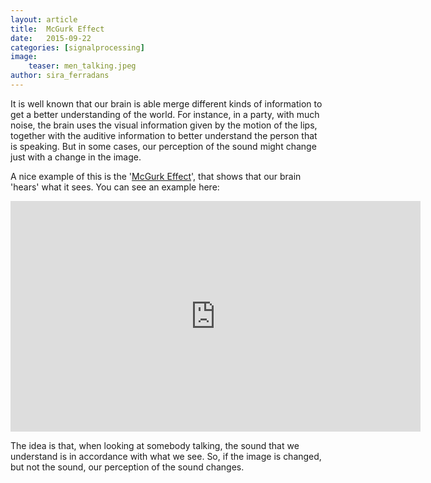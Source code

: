 ```yaml
---
layout: article
title:  McGurk Effect
date:   2015-09-22 
categories: [signalprocessing]
image:
    teaser: men_talking.jpeg
author: sira_ferradans
---
```


It is well known that our brain is able merge different kinds of information to get a better understanding of the world. For instance, in a party, with much noise, the brain uses the visual information given by the motion of the lips, together with the auditive information to better understand the person that is speaking. But in some cases, our perception of the sound might change just with a change in the image.

A nice example of this is the '[McGurk Effect][McGurkEffect]', that shows that our brain 'hears' what it sees. You can see an example here:

<iframe width="656" height="369" src="https://www.youtube.com/embed/G-lN8vWm3m0" frameborder="0" allowfullscreen></iframe>

The idea is that, when looking at somebody talking, the sound that we understand is in accordance with what we see. So, if the image is changed, but not the sound, our perception of the sound changes. 

 

[McGurkEffect]: http://www.nature.com/nature/journal/v264/n5588/abs/264746a0.html